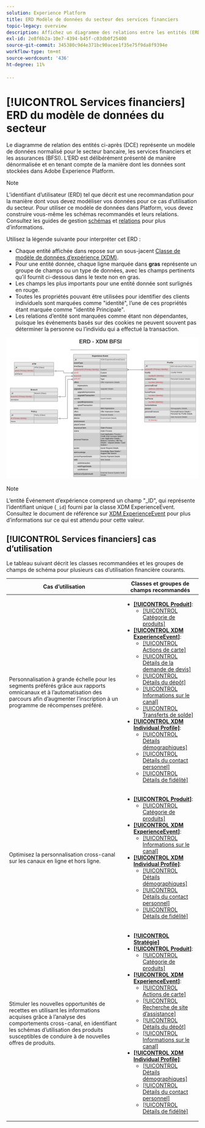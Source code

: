 ```yaml
---
solution: Experience Platform
title: ERD Modèle de données du secteur des services financiers
topic-legacy: overview
description: Affichez un diagramme des relations entre les entités (ERD) qui décrit un modèle de données normalisé pour le secteur bancaire, les services financiers et les assurances (BFSI). Ce modèle de données est compatible avec le modèle de données d’expérience (XDM) à utiliser dans Adobe Experience Platform.
exl-id: 2e8f6b2a-10e7-4394-b45f-c03db0f25400
source-git-commit: 345380c9d4e371bc90acee1f35e75f9da8f9394e
workflow-type: tm+mt
source-wordcount: '436'
ht-degree: 11%

---
```


# [!UICONTROL Services financiers] ERD du modèle de données du secteur

Le diagramme de relation des entités ci-après (DCE) représente un modèle de données normalisé pour le secteur bancaire, les services financiers et les assurances (BFSI). L’ERD est délibérément présenté de manière dénormalisée et en tenant compte de la manière dont les données sont stockées dans Adobe Experience Platform.

>[!NOTE]
>
>L’identifiant d’utilisateur (ERD) tel que décrit est une recommandation pour la manière dont vous devez modéliser vos données pour ce cas d’utilisation du secteur. Pour utiliser ce modèle de données dans Platform, vous devez construire vous-même les schémas recommandés et leurs relations. Consultez les guides de gestion [schémas](../../ui/resources/schemas.md) et [relations](../../tutorials/relationship-ui.md) pour plus d’informations.

Utilisez la légende suivante pour interpréter cet ERD :

* Chaque entité affichée dans repose sur un sous-jacent [Classe de modèle de données d’expérience (XDM)](../composition.md#class).
* Pour une entité donnée, chaque ligne marquée dans **gras** représente un groupe de champs ou un type de données, avec les champs pertinents qu’il fournit ci-dessous dans le texte non en gras.
* Les champs les plus importants pour une entité donnée sont surlignés en rouge.
* Toutes les propriétés pouvant être utilisées pour identifier des clients individuels sont marquées comme &quot;identité&quot;, l’une de ces propriétés étant marquée comme &quot;identité Principale&quot;.
* Les relations d’entité sont marquées comme étant non dépendantes, puisque les événements basés sur des cookies ne peuvent souvent pas déterminer la personne ou l’individu qui a effectué la transaction.

![](../../images/industries/financial.png)

>[!NOTE]
>
>L’entité Événement d’expérience comprend un champ &quot;_ID&quot;, qui représente l’identifiant unique (`_id`) fourni par la classe XDM ExperienceEvent. Consultez le document de référence sur [XDM ExperienceEvent](../../classes/experienceevent.md) pour plus d’informations sur ce qui est attendu pour cette valeur.

## [!UICONTROL Services financiers] cas d’utilisation

Le tableau suivant décrit les classes recommandées et les groupes de champs de schéma pour plusieurs cas d’utilisation financière courants.

| Cas d’utilisation | Classes et groupes de champs recommandés |
| --- | --- |
| Personnalisation à grande échelle pour les segments préférés grâce aux rapports omnicanaux et à l’automatisation des parcours afin d’augmenter l’inscription à un programme de récompenses préféré. | <ul><li>**[[!UICONTROL Produit]](../../classes/product.md)**:<ul><li>[[!UICONTROL Catégorie de produits]](../../field-groups/product/product-category.md)</li></ul></li><li>**[[!UICONTROL XDM ExperienceEvent]](../../classes/experienceevent.md)**:<ul><li>[[!UICONTROL Actions de carte]](../../field-groups/event/card-actions.md)</li><li>[[!UICONTROL Détails de la demande de devis]](../../field-groups/event/quote-request-details.md)</li><li>[[!UICONTROL Détails du dépôt]](../../field-groups/event/deposit-details.md)</li><li>[[!UICONTROL Informations sur le canal]](../../field-groups/event/channel-details.md)</li><li>[[!UICONTROL Transferts de solde]](../../field-groups/event/balance-transfers.md)</li></ul></li><li>**[[!UICONTROL XDM Individual Profile]](../../classes/individual-profile.md)**:<ul><li>[[!UICONTROL Détails démographiques]](../../field-groups/profile/demographic-details.md)</li><li>[[!UICONTROL Détails du contact personnel]](../../field-groups/profile/personal-contact-details.md)</li><li>[[!UICONTROL Détails de fidélité]](../../field-groups/profile/loyalty-details.md)</li></ul></li></ul> |
| Optimisez la personnalisation cross-canal sur les canaux en ligne et hors ligne. | <ul><li>**[[!UICONTROL Produit]](../../classes/product.md)**:<ul><li>[[!UICONTROL Catégorie de produits]](../../field-groups/product/product-category.md)</li></ul></li><li>**[[!UICONTROL XDM ExperienceEvent]](../../classes/experienceevent.md)**:<ul><li>[[!UICONTROL Informations sur le canal]](../../field-groups/event/channel-details.md)</li></ul></li><li>**[[!UICONTROL XDM Individual Profile]](../../classes/individual-profile.md)**:<ul><li>[[!UICONTROL Détails démographiques]](../../field-groups/profile/demographic-details.md)</li><li>[[!UICONTROL Détails du contact personnel]](../../field-groups/profile/personal-contact-details.md)</li><li>[[!UICONTROL Détails de fidélité]](../../field-groups/profile/loyalty-details.md)</li></ul></li></ul> |
| Stimuler les nouvelles opportunités de recettes en utilisant les informations acquises grâce à l’analyse des comportements cross-canal, en identifiant les schémas d’utilisation des produits susceptibles de conduire à de nouvelles offres de produits. | <ul><li>**[[!UICONTROL Stratégie]](../../classes/policy.md)**</li><li>**[[!UICONTROL Produit]](../../classes/product.md)**:<ul><li>[[!UICONTROL Catégorie de produits]](../../field-groups/product/product-category.md)</li></ul></li><li>**[[!UICONTROL XDM ExperienceEvent]](../../classes/experienceevent.md)**:<ul><li>[[!UICONTROL Actions de carte]](../../field-groups/event/card-actions.md)</li><li>[[!UICONTROL Recherche de site d’assistance]](../../field-groups/event/support-site-search.md)</li><li>[[!UICONTROL Détails du dépôt]](../../field-groups/event/deposit-details.md)</li><li>[[!UICONTROL Informations sur le canal]](../../field-groups/event/channel-details.md)</li></ul></li><li>**[[!UICONTROL XDM Individual Profile]](../../classes/individual-profile.md)**:<ul><li>[[!UICONTROL Détails démographiques]](../../field-groups/profile/demographic-details.md)</li><li>[[!UICONTROL Détails du contact personnel]](../../field-groups/profile/personal-contact-details.md)</li><li>[[!UICONTROL Détails de fidélité]](../../field-groups/profile/loyalty-details.md)</li></ul></li></ul> |
